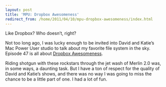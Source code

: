 ```yaml
---
layout: post
title: 'MPU: Dropbox Awesomeness'
redirect_from: /home/2011/04/10/mpu-dropbox-awesomeness/index.html
---
```

<p>Like Dropbox? Who doesn’t, right?</p>
<p>Not too long ago, I was lucky enough to be invited into David and Katie’s Mac Power User studio to talk about my favorite file system in the sky.  Episode 47 is all about <a href="http://macpowerusers.com/2011/04/mpu-047-dropbox-awesomeness/">Dropbox Awesomeness</a>.</p>
<p>Riding shotgun with these rockstars through the jet wash of Merlin 2.0 was, in some ways, a daunting task.  But I have a ton of respect for the quality of David and Katie’s shows, and there was no way I was going to miss the chance to be a little part of one. I had a lot of fun.</p>
